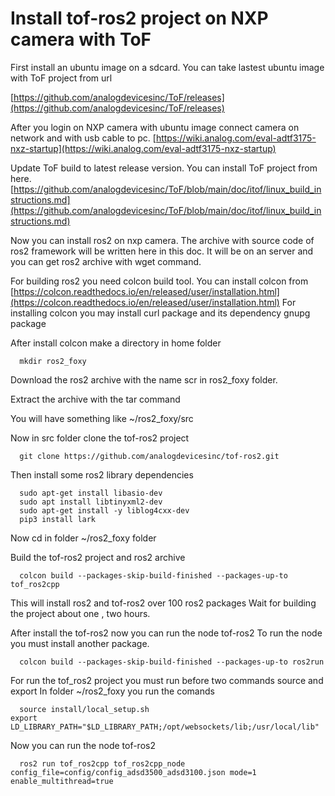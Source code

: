 # Install tof-ros2 project on NXP camera with ToF

First install an ubuntu image on a sdcard.
You can take lastest ubuntu image with ToF project from url

[https://github.com/analogdevicesinc/ToF/releases](https://github.com/analogdevicesinc/ToF/releases)

After you login on NXP camera with ubuntu image connect camera
on network and with usb cable to pc.
[https://wiki.analog.com/eval-adtf3175-nxz-startup](https://wiki.analog.com/eval-adtf3175-nxz-startup)

Update ToF build to latest release version.
You can install ToF project from here. 
[https://github.com/analogdevicesinc/ToF/blob/main/doc/itof/linux_build_instructions.md](https://github.com/analogdevicesinc/ToF/blob/main/doc/itof/linux_build_instructions.md)

Now you can install ros2 on nxp camera.
The archive with source code of ros2 framework will be written here in this doc.
It will be on an server and you can get ros2 archive with wget command.

For building ros2 you need colcon build tool.
You can install colcon from 
[https://colcon.readthedocs.io/en/released/user/installation.html](https://colcon.readthedocs.io/en/released/user/installation.html)
For installing colcon you may install curl package and its dependency gnupg package

After install colcon make a directory in home folder

```console
  mkdir ros2_foxy
```

Download the ros2 archive with the name scr in ros2_foxy folder.

Extract the archive with the tar command

You will have something like ~/ros2_foxy/src

Now in src folder clone the tof-ros2 project

```console
  git clone https://github.com/analogdevicesinc/tof-ros2.git
```

Then install some ros2 library dependencies

```console
  sudo apt-get install libasio-dev
  sudo apt install libtinyxml2-dev
  sudo apt-get install -y liblog4cxx-dev
  pip3 install lark
```

Now cd in folder ~/ros2_foxy folder

Build the tof-ros2 project and ros2 archive

```console
  colcon build --packages-skip-build-finished --packages-up-to tof_ros2cpp
```

This will install ros2 and tof-ros2 over 100 ros2 packages
Wait for building the project about one , two hours.

After install the tof-ros2 now you can run the node tof-ros2
To run the node you must install another package.

```console
  colcon build --packages-skip-build-finished --packages-up-to ros2run
```

For run the tof_ros2 project you must run before two commands source and export
In folder ~/ros2_foxy you run the comands

```console
  source install/local_setup.sh
export LD_LIBRARY_PATH="$LD_LIBRARY_PATH;/opt/websockets/lib;/usr/local/lib"
```

Now you can run the node tof-ros2

```console
  ros2 run tof_ros2cpp tof_ros2cpp_node config_file=config/config_adsd3500_adsd3100.json mode=1 enable_multithread=true
```

